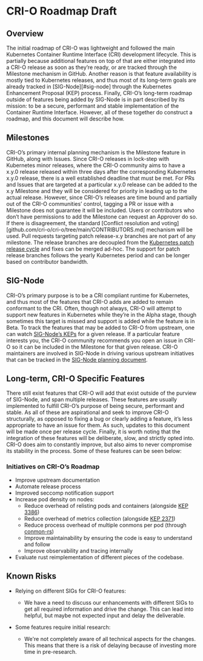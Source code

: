 # CRI-O Roadmap Draft
## Overview
The initial roadmap of CRI-O was lightweight and followed the main Kubernetes Container Runtime Interface (CRI) development lifecycle.
This is partially because additional features on top of that are either integrated into a CRI-O release as soon as they’re ready, or are tracked through the Milestone mechanism in GitHub.
Another reason is that feature availability is mostly tied to Kubernetes releases,
and thus most of its long-term goals are already tracked in [SIG-Node][#sig-node] through the Kubernetes Enhancement Proposal (KEP) process.
Finally, CRI-O’s long-term roadmap outside of features being added by SIG-Node is in part described by its mission:
to be a secure, performant and stable implementation of the Container Runtime Interface.
However, all of these together do construct a roadmap, and this document will describe how.

## Milestones
CRI-O’s primary internal planning mechanism is the Milestone feature in GitHub, along with Issues.
Since CRI-O releases in lock-step with Kubernetes minor releases,
where the CRI-O community aims to have a x.y.0 release released within three days after the corresponding Kubernetes x.y.0 release, there is a well established deadline that must be met.
For PRs and Issues that are targeted at a particular x.y.0 release can be added to the x.y Milestone and they will be considered for priority in leading up to the actual release.
However, since CRI-O’s releases are time bound and partially out of the CRI-O communities’ control, tagging a PR or issue with a Milestone does not guarantee it will be included.
Users or contributors who don’t have permissions to add the Milestone can request an Approver do so.
If there is disagreement, the standard [Conflict resolution and voting][github.com/cri-o/cri-o/tree/main/CONTRIBUTORS.md] mechanism will be used.
Pull requests targeting patch release-x.y branches are not part of any milestone.
The release branches are decoupled from the [Kubernetes patch release cycle](https://k8s.io/releases/patch-releases) and fixes can be merged ad-hoc.
The support for patch release branches follows the yearly Kubernetes period and can be longer based on contributor bandwidth. 

## SIG-Node
CRI-O’s primary purpose is to be a CRI compliant runtime for Kubernetes, and thus most of the features that CRI-O adds are added to remain conformant to the CRI.
Often, though not always, CRI-O will attempt to support new features in Kubernetes while they’re in the Alpha stage, though sometimes this target is missed and support is added while the feature is in Beta.
To track the features that may be added to CRI-O from upstream, one can watch [SIG-Node’s KEPs](https://github.com/kubernetes/enhancements/pulls?q=is%3Apr+is%3Aopen+label%3Asig%2Fnode) for a given release.
If a particular feature interests you, the CRI-O community recommends you open an issue in CRI-O so it can be included in the Milestone for that given release.
CRI-O maintainers are involved in SIG-Node in driving various upstream initiatives that can be tracked in the [SIG-Node planning document](https://docs.google.com/document/d/1U10J0WwgWXkdYrqWGGvO8iH2HKeerQAlygnqgDgWv4E/edit?usp=sharing).

## Long-term, CRI-O Specific Features
There still exist features that CRI-O will add that exist outside of the purview of SIG-Node, and span multiple releases.
These features are usually implemented to fulfill CRI-O’s purpose of being secure, performant and stable.
As all of these are aspirational and seek to improve CRI-O structurally, as opposed to fixing a bug or clearly adding a feature, it’s less appropriate to have an issue for them.
As such, updates to this document will be made once per release cycle.
Finally, it is worth noting that the integration of these features will be deliberate, slow, and strictly opted into.
CRI-O does aim to constantly improve, but also aims to never compromise its stability in the process.
Some of these features can be seen below:

### Initiatives on CRI-O’s Roadmap
- Improve upstream documentation
- Automate release process
- Improved seccomp notification support
- Increase pod density on nodes:
	- Reduce overhead of relisting pods and containers (alongside [KEP 3386](https://github.com/kubernetes/enhancements/blob/master/keps/sig-node/3386-kubelet-evented-pleg/README.md))
	- Reduce overhead of metrics collection (alongside [KEP 2371](https://github.com/kubernetes/enhancements/blob/master/keps/sig-node/2371-cri-pod-container-stats/README.md))
	- Reduce process overhead of multiple conmons per pod (through [conmon-rs](github.com/containers/conmon-rs))
	- Improve maintainability by ensuring the code is easy to understand and follow
	- Improve observability and tracing internally
- Evaluate rust reimplementation of different pieces of the codebase.

## Known Risks
- Relying on different SIGs for CRI-O features:
	- We have a need to discuss our enhancements with different SIGs to get all required information and drive the change. This can lead into helpful, but maybe not expected input and delay the deliverable.

- Some features require initial research:
	- We're not completely aware of all technical aspects for the changes. This means that there is a risk of delaying because of investing more time in pre-research.

